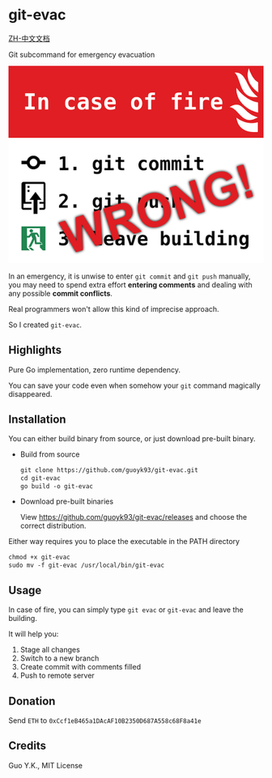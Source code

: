 # git-evac

[ZH-中文文档](README.zh.md)

Git subcommand for emergency evacuation

![incaseoffirewrong](img-wrong.png)

In an emergency, it is unwise to enter `git commit` and `git push` manually, you may need to spend extra effort
**entering comments** and dealing with any possible **commit conflicts**.

Real programmers won't allow this kind of imprecise approach.

So I created `git-evac`.

## Highlights

Pure Go implementation, zero runtime dependency.

You can save your code even when somehow your `git` command magically disappeared.

## Installation

You can either build binary from source, or just download pre-built binary.

* Build from source

    ```shell
   git clone https://github.com/guoyk93/git-evac.git
   cd git-evac
   go build -o git-evac
    ```

* Download pre-built binaries

  View https://github.com/guoyk93/git-evac/releases and choose the correct distribution.

Either way requires you to place the executable in the PATH directory

```shell
chmod +x git-evac
sudo mv -f git-evac /usr/local/bin/git-evac
```

## Usage

In case of fire, you can simply type `git evac` or `git-evac` and leave the building.

It will help you:

1. Stage all changes
2. Switch to a new branch
3. Create commit with comments filled
4. Push to remote server

## Donation

Send `ETH` to `0xCcf1eB465a1DAcAF10B2350D687A558c68F8a41e`

## Credits

Guo Y.K., MIT License